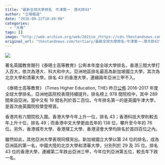 ```yaml
---
title: "最新全球大學排名　牛津第一　港大排43"
author: "立場報道"
date: "2016-09-22T10:40:00"
categories:
  - "大專"
tags: []
image: "http://web.archive.org/web/2021im_/https://cdn.thestandnews.com/media/photos/cache/u-02_B6KMz_1200x0.png"
original_url: "thestandnews.com/tertiary/最新全球大學排名-牛津第一-港大排43"
---
```

![](http://web.archive.org/web/2021im_/https://cdn.thestandnews.com/media/photos/cache/u-02_B6KMz_1200x0.png)

著名英國教育期刊《泰晤士高等教育》公佈本年度全球大學排名，香港三間大學打入百大，依次為港大、科大和中大。亞洲地區排名最高為新加坡國立大學，其次為北京大學和清華大學。排名 43 的香港大學，連續兩年亞洲三甲不入。

《泰晤士高等教育》 (Times Higher Education, THE) 昨日[公佈](http://web.archive.org/web/20210628215225/https://www.timeshighereducation.com/news/world-university-rankings-2016-2017-results-announced) 2016-2017 年度全球大學排名，亞洲地區院校表現持續提升。排名榜上 978 間院校中，其中 289 間來自亞洲，當中又有 19 間名列於首二百位。今年排名第一的是英國牛津大學，是首次由英國院校榮登榜首。

香港共有六間院校入圍。香港大學今年上升一位，排名 43；香港科技大學則較去年上升十位，排名 49；而香港中文大學更由去年的 138 位，攀升至今年的 76 位。另外，香港城市大學、香港理工大學、香港浸會大學均排名於首四百位之內。

雖然如此，其他亞洲大學表現同樣突出。新加坡國立大學以第 24 位的排名，成為亞洲區的第一名，中國大陸的北京大學和清華大學，分別列於 29 及 35 位。排名 43 位的香港大學，連續第二年跌出亞洲三甲，今年位列亞洲第五位，較去年下跌一名。